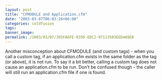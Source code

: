 ```yaml
---
layout: post
title: "CFMODULE and Application.cfm"
date: "2003-03-07T06:03:26+06:00"
categories: coldfusion 
tags: 
banner_image: 
permalink: /2003/03/07/395FA6FE-035D-EDC2-97113503EED4A9EB
---
```


Another misconception about CFMODULE (and custom tags) - when you call a custom tag, if an application.cfm exists in the same folder as the tag (or above), it is not run. To say it a bit better, calling a custom tag does not cause an application.cfm to be run. Don't be confused though - the caller will still run an application.cfm file if one is found.